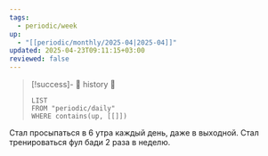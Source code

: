 ```yaml
---
tags:
  - periodic/week
up:
  - "[[periodic/monthly/2025-04|2025-04]]"
updated: 2025-04-23T09:11:15+03:00
reviewed: false
---
```


> [!success]- 🔻 history 🔻
> ```dataview
> LIST
> FROM "periodic/daily"
> WHERE contains(up, [[]])
> ```

Стал просыпаться в 6 утра каждый день, даже в выходной.
Стал тренироваться фул бади 2 раза в неделю.
